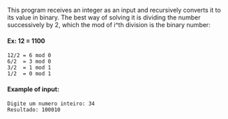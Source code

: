 This program receives an integer as an input and recursively converts it to its value in binary.
The best way of solving it is dividing the number successively by 2, which the mod of i^th division is the binary number:

#### Ex: 12 = 1100
```
12/2 = 6 mod 0
6/2  = 3 mod 0
3/2  = 1 mod 1
1/2  = 0 mod 1
```
#### Example of input:
```
Digite um numero inteiro: 34
Resultado: 100010
```